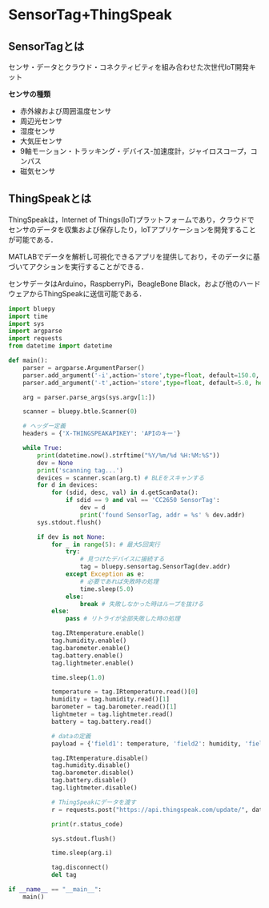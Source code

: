 # SensorTag+ThingSpeak

## SensorTagとは

センサ・データとクラウド・コネクティビティを組み合わせた次世代IoT開発キット

**センサの種類**

* 赤外線および周囲温度センサ
* 周辺光センサ
* 湿度センサ
* 大気圧センサ
* 9軸モーション・トラッキング・デバイス-加速度計，ジャイロスコープ，コンパス
* 磁気センサ

## ThingSpeakとは

ThingSpeakは，Internet of Things\(IoT\)プラットフォームであり，クラウドでセンサのデータを収集および保存したり，IoTアプリケーションを開発することが可能である．

MATLABでデータを解析し可視化できるアプリを提供しており，そのデータに基づいてアクションを実行することができる．

センサデータはArduino，RaspberryPi，BeagleBone Black，および他のハードウェアからThingSpeakに送信可能である．

```python
import bluepy
import time
import sys
import argparse
import requests
from datetime import datetime

def main():
    parser = argparse.ArgumentParser()
    parser.add_argument('-i',action='store',type=float, default=150.0, help='scan interval')
    parser.add_argument('-t',action='store',type=float, default=5.0, help='scan time out')

    arg = parser.parse_args(sys.argv[1:])

    scanner = bluepy.btle.Scanner(0)

    # ヘッダー定義
    headers = {'X-THINGSPEAKAPIKEY': 'APIのキー'}

    while True:
        print(datetime.now().strftime("%Y/%m/%d %H:%M:%S"))
        dev = None
        print('scanning tag...')
        devices = scanner.scan(arg.t) # BLEをスキャンする
        for d in devices:
            for (sdid, desc, val) in d.getScanData():
                if sdid == 9 and val == 'CC2650 SensorTag':
                    dev = d
                    print('found SensorTag, addr = %s' % dev.addr)
        sys.stdout.flush()

        if dev is not None:
            for _ in range(5): # 最大5回実行
                try:
                    # 見つけたデバイスに接続する
                    tag = bluepy.sensortag.SensorTag(dev.addr)
                except Exception as e:
                    # 必要であれば失敗時の処理
                    time.sleep(5.0)
                else:
                    break # 失敗しなかった時はループを抜ける
            else:
                pass # リトライが全部失敗した時の処理

            tag.IRtemperature.enable()
            tag.humidity.enable()
            tag.barometer.enable()
            tag.battery.enable()
            tag.lightmeter.enable()

            time.sleep(1.0)

            temperature = tag.IRtemperature.read()[0]
            humidity = tag.humidity.read()[1]
            barometer = tag.barometer.read()[1]
            lightmeter = tag.lightmeter.read()
            battery = tag.battery.read()

            # dataの定義
            payload = {'field1': temperature, 'field2': humidity, 'field3': barometer, 'field4': lightmeter, 'field5': battery}

            tag.IRtemperature.disable()
            tag.humidity.disable()
            tag.barometer.disable()
            tag.battery.disable()
            tag.lightmeter.disable()

            # ThingSpeakにデータを渡す
            r = requests.post("https://api.thingspeak.com/update/", data=payload, headers=headers)

            print(r.status_code)

            sys.stdout.flush()

            time.sleep(arg.i)

            tag.disconnect()
            del tag

if __name__ == "__main__":
    main()
```

